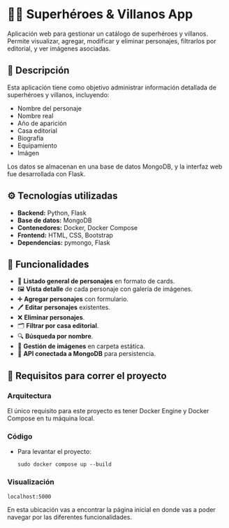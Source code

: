 # 🦸‍♂️ Superhéroes & Villanos App

Aplicación web para gestionar un catálogo de superhéroes y villanos. Permite visualizar, agregar, modificar y eliminar personajes, filtrarlos por editorial, y ver imágenes asociadas.

## 📝 Descripción

Esta aplicación tiene como objetivo administrar información detallada de superhéroes y villanos, incluyendo:

- Nombre del personaje
- Nombre real
- Año de aparición
- Casa editorial
- Biografía
- Equipamiento
- Imágen

Los datos se almacenan en una base de datos MongoDB, y la interfaz web fue desarrollada con Flask.

## ⚙️ Tecnologías utilizadas

- **Backend:** Python, Flask
- **Base de datos:** MongoDB
- **Contenedores:** Docker, Docker Compose
- **Frontend:** HTML, CSS, Bootstrap
- **Dependencias:** pymongo, Flask

## 🚀 Funcionalidades

- 🔎 **Listado general de personajes** en formato de cards.
- 🖼️ **Vista detalle** de cada personaje con galería de imágenes.
- ➕ **Agregar personajes** con formulario.
- 🖊️ **Editar personajes** existentes.
- ❌ **Eliminar personajes**.
- 🗂️ **Filtrar por casa editorial**.
- 🔍 **Búsqueda por nombre**.
- 📁 **Gestión de imágenes** en carpeta estática.
- 🍃 **API conectada a MongoDB** para persistencia.

## 🧪 Requisitos para correr el proyecto

### Arquitectura

El único requisito para este proyecto es tener Docker Engine y Docker Compose en tu máquina local.

### Código

- Para levantar el proyecto:
  
  ```
  sudo docker compose up --build
  ```

### Visualización

  ``` 
  localhost:5000
  ```
   
  En esta ubicación vas a encontrar la página inicial en donde vas a poder navegar por las diferentes funcionalidades.
